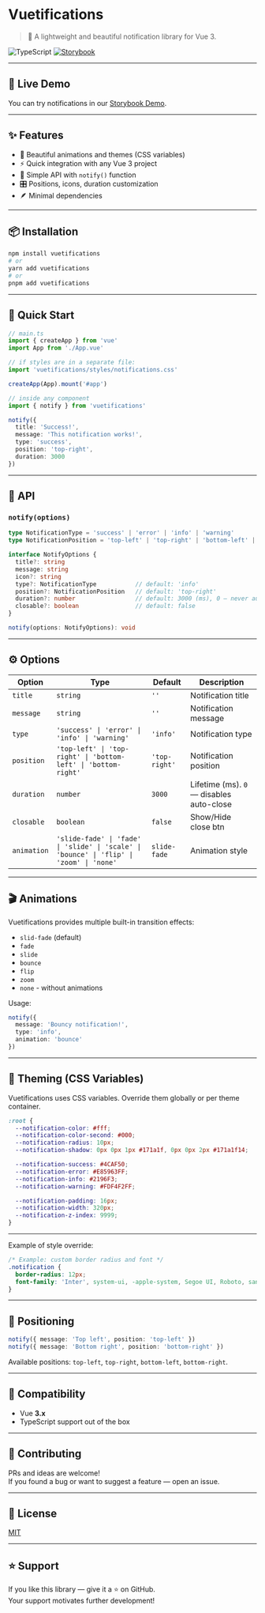 # Vuetifications

> 🔔 A lightweight and beautiful notification library for Vue 3.

![TypeScript](https://badgen.net/badge/icon/Typed?icon=typescript&label&labelColor=blue&color=555555)
[![Storybook](https://img.shields.io/badge/storybook-online-ff4785?logo=storybook)](https://MonsPavel.github.io/vuetifications/)

---

## 📖 Live Demo

You can try notifications in our [Storybook Demo](https://MonsPavel.github.io/vuetifications/).

---

## ✨ Features

- 🎨 Beautiful animations and themes (CSS variables)
- ⚡️ Quick integration with any Vue 3 project
- 🧩 Simple API with `notify()` function
- 🎛️ Positions, icons, duration customization
- 🪶 Minimal dependencies

---

## 📦 Installation

```bash
npm install vuetifications
# or
yarn add vuetifications
# or
pnpm add vuetifications
```

---

## 🚀 Quick Start

```ts
// main.ts
import { createApp } from 'vue'
import App from './App.vue'

// if styles are in a separate file:
import 'vuetifications/styles/notifications.css'

createApp(App).mount('#app')
```

```ts
// inside any component
import { notify } from 'vuetifications'

notify({
  title: 'Success!',
  message: 'This notification works!',
  type: 'success',
  position: 'top-right',
  duration: 3000
})
```

---

## 🧠 API

### `notify(options)`

```ts
type NotificationType = 'success' | 'error' | 'info' | 'warning'
type NotificationPosition = 'top-left' | 'top-right' | 'bottom-left' | 'bottom-right'

interface NotifyOptions {
  title?: string
  message: string
  icon?: string
  type?: NotificationType           // default: 'info'
  position?: NotificationPosition   // default: 'top-right'
  duration?: number                 // default: 3000 (ms), 0 — never auto-close
  closable?: boolean                // default: false
}

notify(options: NotifyOptions): void
```

---

## ⚙️ Options

| Option      | Type                                                                                       | Default       | Description                              |
|-------------|--------------------------------------------------------------------------------------------|---------------|------------------------------------------|
| `title`     | `string`                                                                                   | `''`          | Notification title                       |
| `message`   | `string`                                                                                   | `''`          | Notification message                     |
| `type`      | `'success' \| 'error' \| 'info' \| 'warning'`                                           | `'info'`      | Notification type                        |
| `position`  | `'top-left' \| 'top-right' \| 'bottom-left' \| 'bottom-right'`                          | `'top-right'` | Notification position                    |
| `duration`  | `number`                                                                                   | `3000`        | Lifetime (ms). `0` — disables auto-close |
| `closable`  | `boolean`                                                                                   | `false`        | Show/Hide close btn                         |
| `animation`  | `'slide-fade' \| 'fade' \| 'slide' \| 'scale' \| 'bounce' \| 'flip' \| 'zoom' \| 'none'`   |  `slide-fade`        | Animation style                     |

---

## 🎬 Animations

Vuetifications provides multiple built-in transition effects:

- `slid-fade` (default)
- `fade`
- `slide`
- `bounce`
- `flip`
- `zoom`
- `none` - without animations

Usage:

```ts
notify({
  message: 'Bouncy notification!',
  type: 'info',
  animation: 'bounce'
})
```

---

## 🎨 Theming (CSS Variables)

Vuetifications uses CSS variables. Override them globally or per theme container.

```css
:root {
  --notification-color: #fff;
  --notification-color-second: #000;
  --notification-radius: 10px;
  --notification-shadow: 0px 0px 1px #171a1f, 0px 0px 2px #171a1f14;

  --notification-success: #4CAF50;
  --notification-error: #E85963FF;
  --notification-info: #2196F3;
  --notification-warning: #FDF4F2FF;

  --notification-padding: 16px;
  --notification-width: 320px;
  --notification-z-index: 9999;
}
```

---

Example of style override:

```css
/* Example: custom border radius and font */
.notification {
  border-radius: 12px;
  font-family: 'Inter', system-ui, -apple-system, Segoe UI, Roboto, sans-serif;
}
```

---

## 📍 Positioning

```ts
notify({ message: 'Top left', position: 'top-left' })
notify({ message: 'Bottom right', position: 'bottom-right' })
```

Available positions: `top-left`, `top-right`, `bottom-left`, `bottom-right`.

---

## 🧩 Compatibility

- Vue **3.x**
- TypeScript support out of the box

---

## 🤝 Contributing

PRs and ideas are welcome!  
If you found a bug or want to suggest a feature — open an issue.

---

## 📜 License

[MIT](./LICENSE)

---

## ⭐️ Support

If you like this library — give it a ⭐ on GitHub.  
Your support motivates further development!
